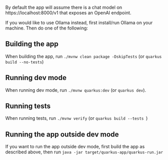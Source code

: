 By default the app will assume there is a chat model on https://localhost:8000/v1 that exposes an OpenAI endpoint.

If you would like to use Ollama instead, first install/run Ollama on your machine. Then do one of the following:

## Building the app
When building the app, run `./mvnw clean package -DskipTests` (or `quarkus build --no-tests`)

## Running dev mode
When running dev mode, run `./mvnw quarkus:dev` (or `quarkus dev`).

## Running tests
When running tests, run `./mvnw verify` (or `quarkus build --tests `)

## Running the app outside dev mode
If you want to run the app outside dev mode, first build the app as described above, then run `java -jar target/quarkus-app/quarkus-run.jar`